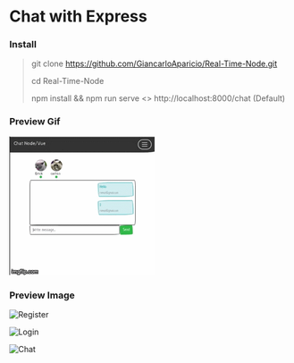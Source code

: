 # Chat with Express

### Install

> git clone https://github.com/GiancarloAparicio/Real-Time-Node.git
>
> cd Real-Time-Node
>
> npm install && npm run serve <> http://localhost:8000/chat (Default)

### Preview Gif

![Gif](./docs/chat.gif)

### Preview Image

![Register](./docs/register.png)

![Login](./docs/login.png)

![Chat](./docs/chat.png)
